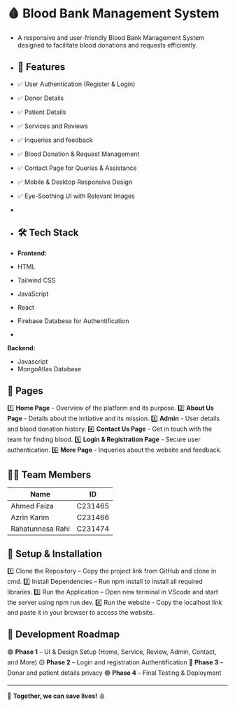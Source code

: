 # 🩸 Blood Bank Management System
+ A responsive and user-friendly Blood Bank Management System designed to facilitate blood donations and requests efficiently.
  
+ ## 🌟 Features
+ ✅ User Authentication (Register & Login)
+ ✅ Donor Details
+ ✅ Patient Details
+ ✅ Services and Reviews
+ ✅ Inqueries and feedback
+ ✅ Blood Donation & Request Management
+ ✅ Contact Page for Queries & Assistance
+ ✅ Mobile & Desktop Responsive Design
+ ✅ Eye-Soothing UI with Relevant Images
+
+ ## 🛠 Tech Stack
+ **Frontend:**
+ HTML
+ Tailwind CSS
+ JavaScript
+ React
+ Firebase Databese for Authentification
+
**Backend:**
- Javascript
- MongoAtlas Database

## 📜 Pages
1️⃣ **Home Page** - Overview of the platform and its purpose. 
2️⃣ **About Us Page** - Details about the initiative and its mission.
3️⃣ **Admin** - User details and blood donation history.
4️⃣ **Contact Us Page** - Get in touch with the team for finding blood.
5️⃣ **Login & Registration Page** - Secure user authentication.
6️⃣ **More Page** - Inqueries about the website and feedback.

## 👨‍💻 Team Members
 | Name              | ID      |
 |--------------     |---------|
 |  Ahmed Faiza      | C231465 |
 |  Azrin Karim      | C231466 |
 | Rahatunnesa Rahi  | C231474 |

## 📌 Setup & Installation

1️⃣ Clone the Repository – Copy the project link from GitHub and clone in cmd.
2️⃣ Install Dependencies – Run npm install to install all required libraries.
3️⃣ Run the Application – Open new terminal in VScode and start the server using npm run dev.
4️⃣ Run the website - Copy the localhost link and paste it in your browser to access the website.

## 📅 Development Roadmap
🟢 **Phase 1** – UI & Design Setup (Home, Service, Review, Admin, Contact, and More)
🟡 **Phase 2** – Login and registration Authentification
🔵 **Phase 3** – Donar and patient details privacy
🟣 **Phase 4** – Final Testing & Deployment 

---
🎯 **Together, we can save lives!** 🩸


